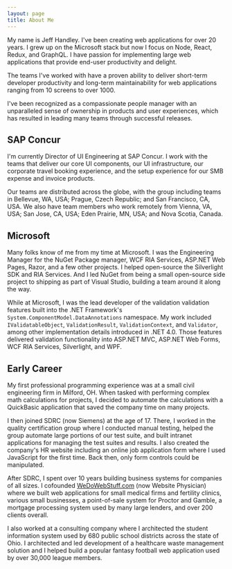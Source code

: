 ```yaml
---
layout: page
title: About Me
---
```


My name is Jeff Handley. I've been creating web applications for over 20 years. I grew up on the Microsoft stack but now I focus on Node, React, Redux, and GraphQL. I have passion for implementing large web applications that provide end-user productivity and delight.

The teams I've worked with have a proven ability to deliver short-term developer productivity and long-term maintainability for web applications ranging from 10 screens to over 1000.

I've been recognized as a compassionate people manager with an unparalleled sense of ownership in products and user experiences, which has resulted in leading many teams through successful releases.

## SAP Concur

I'm currently Director of UI Engineering at SAP Concur. I work with the teams that deliver our core UI components, our UI infrastructure, our corporate travel booking experience, and the setup experience for our SMB expense and invoice products.

Our teams are distributed across the globe, with the group including teams in Bellevue, WA, USA; Prague, Czech Republic; and San Francisco, CA, USA. We also have team members who work remotely from Vienna, VA, USA; San Jose, CA, USA; Eden Prairie, MN, USA; and Nova Scotia, Canada.

## Microsoft

Many folks know of me from my time at Microsoft. I was the Engineering Manager for the NuGet Package manager, WCF RIA Services, ASP.NET Web Pages, Razor, and a few other projects. I helped open-source the Silverlight SDK and RIA Services. And I led NuGet from being a small open-source side project to shipping as part of Visual Studio, building a team around it along the way.

While at Microsoft, I was the lead developer of the validation validation features built into the .NET Framework's `System.ComponentModel.DataAnnotations` namespace. My work included `IValidatableObject`, `ValidationResult`, `ValidationContext`, and `Validator`, among other implementation details introduced in .NET 4.0. Those features delivered validation functionality into ASP.NET MVC, ASP.NET Web Forms, WCF RIA Services, Silverlight, and WPF.

## Early Career

My first professional programming experience was at a small civil engineering firm in Milford, OH. When tasked with performing complex math calculations for projects, I decided to automate the calculations with a QuickBasic application that saved the company time on many projects.

I then joined SDRC (now Siemens) at the age of 17. There, I worked in the quality certification group where I conducted manual testing, helped the group automate large portions of our test suite, and built intranet applications for managing the test suites and results. I also created the company's HR website including an online job application form where I used JavaScript for the first time. Back then, only form controls could be manipulated.

After SDRC, I spent over 10 years building business systems for companies of all sizes. I cofounded [WeDoWebStuff.com](http://www.wedowebstuff.com) (now Website Physician) where we built web applications for small medical firms and fertility clinics, various small businesses, a point-of-sale system for Proctor and Gamble, a mortgage processing system used by many large lenders, and over 200 clients overall.

I also worked at a consulting company where I architected the student information system used by 680 public school districts across the state of Ohio. I architected and led development of a healthcare waste management solution and I helped build a popular fantasy football web application used by over 30,000 league members.
